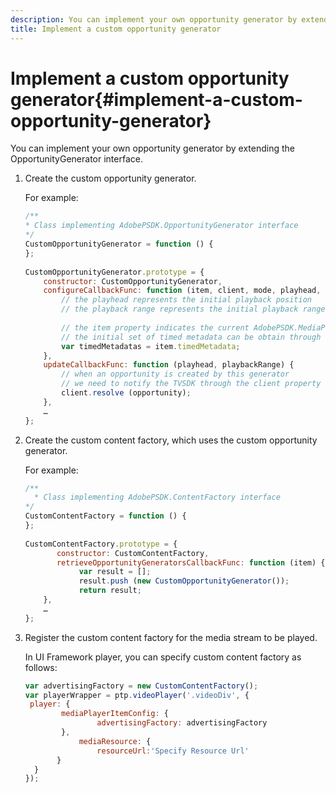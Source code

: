 ```yaml
---
description: You can implement your own opportunity generator by extending the OpportunityGenerator interface.
title: Implement a custom opportunity generator
---
```


# Implement a custom opportunity generator{#implement-a-custom-opportunity-generator}

You can implement your own opportunity generator by extending the OpportunityGenerator interface.

1. Create the custom opportunity generator.

   For example: 

   ```js
   /** 
   * Class implementing AdobePSDK.OpportunityGenerator interface 
   */ 
   CustomOpportunityGenerator = function () { 
   }; 
    
   CustomOpportunityGenerator.prototype = { 
       constructor: CustomOpportunityGenerator, 
       configureCallbackFunc: function (item, client, mode, playhead, playbackRange) {  
           // the playhead represents the initial playback position 
           // the playback range represents the initial playback range 
             
           // the item property indicates the current AdobePSDK.MediaPlayerItem associated with this generator 
           // the initial set of timed metadata can be obtain through the item property 
           var timedMetadatas = item.timedMetadata; 
       }, 
       updateCallbackFunc: function (playhead, playbackRange) { 
           // when an opportunity is created by this generator 
           // we need to notify the TVSDK through the client property 
           client.resolve (opportunity); 
       }, 
       … 
   }; 
   
   ```

1. Create the custom content factory, which uses the custom opportunity generator.

   For example: 

   ```js
   /** 
     * Class implementing AdobePSDK.ContentFactory interface 
   */ 
   CustomContentFactory = function () { 
   }; 
    
   CustomContentFactory.prototype = { 
          constructor: CustomContentFactory, 
          retrieveOpportunityGeneratorsCallbackFunc: function (item) { 
               var result = []; 
               result.push (new CustomOpportunityGenerator()); 
               return result; 
       }, 
       … 
   }; 
   
   ```

1. Register the custom content factory for the media stream to be played.

   In UI Framework player, you can specify custom content factory as follows: 

   ```js
   var advertisingFactory = new CustomContentFactory(); 
   var playerWrapper = ptp.videoPlayer('.videoDiv', { 
    player: { 
           mediaPlayerItemConfig: { 
                   advertisingFactory: advertisingFactory 
           }, 
               mediaResource: { 
                   resourceUrl:'Specify Resource Url' 
          } 
     } 
   }); 
   
   ```


